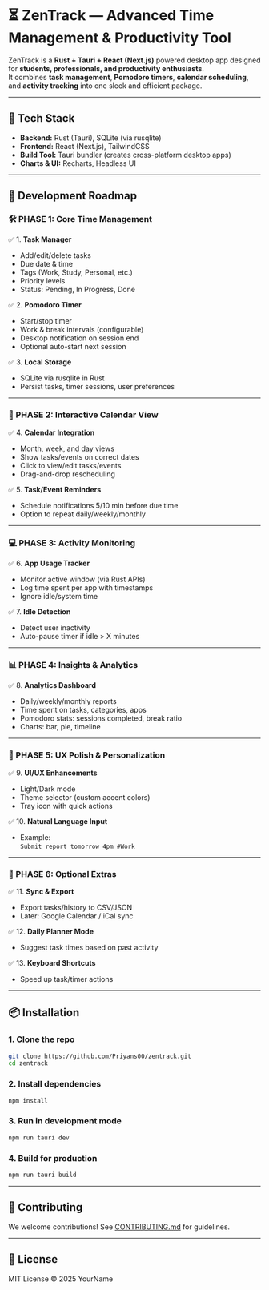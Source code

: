 


# ⏳ ZenTrack — Advanced Time Management & Productivity Tool

ZenTrack is a **Rust + Tauri + React (Next.js)** powered desktop app designed for **students, professionals, and productivity enthusiasts**.  
It combines **task management**, **Pomodoro timers**, **calendar scheduling**, and **activity tracking** into one sleek and efficient package.

---

## 🚀 Tech Stack
- **Backend:** Rust (Tauri), SQLite (via rusqlite)
- **Frontend:** React (Next.js), TailwindCSS
- **Build Tool:** Tauri bundler (creates cross-platform desktop apps)
- **Charts & UI:** Recharts, Headless UI

---

## 📅 Development Roadmap

### 🛠️ PHASE 1: Core Time Management
✅ 1. **Task Manager**
- Add/edit/delete tasks  
- Due date & time  
- Tags (Work, Study, Personal, etc.)  
- Priority levels  
- Status: Pending, In Progress, Done  

✅ 2. **Pomodoro Timer**
- Start/stop timer  
- Work & break intervals (configurable)  
- Desktop notification on session end  
- Optional auto-start next session  

✅ 3. **Local Storage**
- SQLite via rusqlite in Rust  
- Persist tasks, timer sessions, user preferences  

---

### 📅 PHASE 2: Interactive Calendar View
✅ 4. **Calendar Integration**
- Month, week, and day views  
- Show tasks/events on correct dates  
- Click to view/edit tasks/events  
- Drag-and-drop rescheduling  

✅ 5. **Task/Event Reminders**
- Schedule notifications 5/10 min before due time  
- Option to repeat daily/weekly/monthly  

---

### 💻 PHASE 3: Activity Monitoring
✅ 6. **App Usage Tracker**
- Monitor active window (via Rust APIs)  
- Log time spent per app with timestamps  
- Ignore idle/system time  

✅ 7. **Idle Detection**
- Detect user inactivity  
- Auto-pause timer if idle > X minutes  

---

### 📊 PHASE 4: Insights & Analytics
✅ 8. **Analytics Dashboard**
- Daily/weekly/monthly reports  
- Time spent on tasks, categories, apps  
- Pomodoro stats: sessions completed, break ratio  
- Charts: bar, pie, timeline  

---

### 🎨 PHASE 5: UX Polish & Personalization
✅ 9. **UI/UX Enhancements**
- Light/Dark mode  
- Theme selector (custom accent colors)  
- Tray icon with quick actions  

✅ 10. **Natural Language Input**
- Example:  
  `Submit report tomorrow 4pm #Work`  

---

### 🔄 PHASE 6: Optional Extras
✅ 11. **Sync & Export**
- Export tasks/history to CSV/JSON  
- Later: Google Calendar / iCal sync  

✅ 12. **Daily Planner Mode**
- Suggest task times based on past activity  

✅ 13. **Keyboard Shortcuts**
- Speed up task/timer actions  

---

## 📦 Installation
### 1. Clone the repo
```bash
git clone https://github.com/Priyans00/zentrack.git
cd zentrack
````

### 2. Install dependencies

```bash
npm install
```

### 3. Run in development mode

```bash
npm run tauri dev
```

### 4. Build for production

```bash
npm run tauri build
```

---

## 🤝 Contributing

We welcome contributions!
See [CONTRIBUTING.md](CONTRIBUTIONG.md) for guidelines.

---

## 📜 License

MIT License © 2025 YourName


